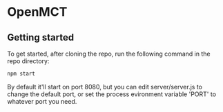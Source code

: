 # OpenMCT

## Getting started

To get started, after cloning the repo, run the following command in the repo directory:
```Bash
npm start
```

By default it'll start on port 8080, but you can edit server/server.js to change the default port, or set the process evironment variable 'PORT' to whatever port you need.